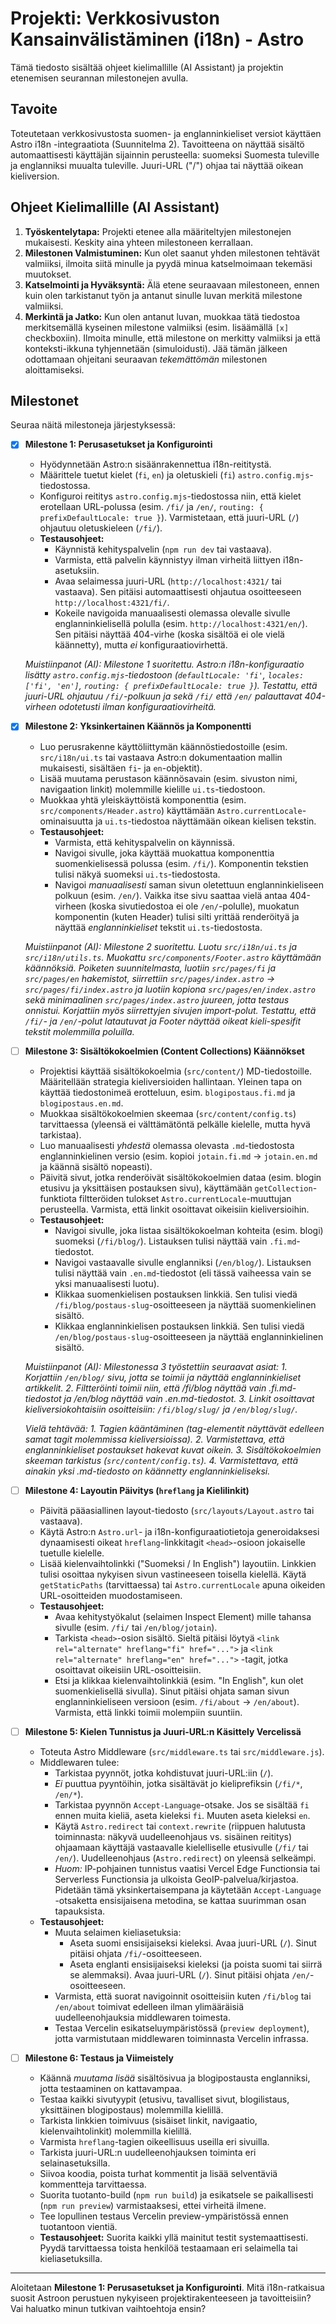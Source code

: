 # Projekti: Verkkosivuston Kansainvälistäminen (i18n) - Astro

Tämä tiedosto sisältää ohjeet kielimallille (AI Assistant) ja projektin etenemisen seurannan milestonejen avulla.

## Tavoite

Toteutetaan verkkosivustosta suomen- ja englanninkieliset versiot käyttäen Astro i18n -integraatiota (Suunnitelma 2). Tavoitteena on näyttää sisältö automaattisesti käyttäjän sijainnin perusteella: suomeksi Suomesta tuleville ja englanniksi muualta tuleville. Juuri-URL ("/") ohjaa tai näyttää oikean kieliversion.

## Ohjeet Kielimallille (AI Assistant)

1.  **Työskentelytapa:** Projekti etenee alla määriteltyjen milestonejen mukaisesti. Keskity aina yhteen milestoneen kerrallaan.
2.  **Milestonen Valmistuminen:** Kun olet saanut yhden milestonen tehtävät valmiiksi, ilmoita siitä minulle ja pyydä minua katselmoimaan tekemäsi muutokset.
3.  **Katselmointi ja Hyväksyntä:** Älä etene seuraavaan milestoneen, ennen kuin olen tarkistanut työn ja antanut sinulle luvan merkitä milestone valmiiksi.
4.  **Merkintä ja Jatko:** Kun olen antanut luvan, muokkaa tätä tiedostoa merkitsemällä kyseinen milestone valmiiksi (esim. lisäämällä `[x]` checkboxiin). Ilmoita minulle, että milestone on merkitty valmiiksi ja että konteksti-ikkuna tyhjennetään (simuloidusti). Jää tämän jälkeen odottamaan ohjeitani seuraavan *tekemättömän* milestonen aloittamiseksi.

## Milestonet

Seuraa näitä milestoneja järjestyksessä:

-   [x] **Milestone 1: Perusasetukset ja Konfigurointi**
    -   Hyödynnetään Astro:n sisäänrakennettua i18n-reititystä.
    -   Määrittele tuetut kielet (`fi`, `en`) ja oletuskieli (`fi`) `astro.config.mjs`-tiedostossa.
    -   Konfiguroi reititys `astro.config.mjs`-tiedostossa niin, että kielet erotellaan URL-polussa (esim. `/fi/` ja `/en/`, `routing: { prefixDefaultLocale: true }`). Varmistetaan, että juuri-URL (`/`) ohjautuu oletuskieleen (`/fi/`).
    -   **Testausohjeet:**
        -   Käynnistä kehityspalvelin (`npm run dev` tai vastaava).
        -   Varmista, että palvelin käynnistyy ilman virheitä liittyen i18n-asetuksiin.
        -   Avaa selaimessa juuri-URL (`http://localhost:4321/` tai vastaava). Sen pitäisi automaattisesti ohjautua osoitteeseen `http://localhost:4321/fi/`.
        -   Kokeile navigoida manuaalisesti olemassa olevalle sivulle englanninkielisellä polulla (esim. `http://localhost:4321/en/`). Sen pitäisi näyttää 404-virhe (koska sisältöä ei ole vielä käännetty), mutta *ei* konfiguraatiovirhettä.

    *Muistiinpanot (AI): Milestone 1 suoritettu. Astro:n i18n-konfiguraatio lisätty `astro.config.mjs`-tiedostoon (`defaultLocale: 'fi'`, `locales: ['fi', 'en']`, `routing: { prefixDefaultLocale: true }`). Testattu, että juuri-URL ohjautuu `/fi/`-polkuun ja sekä `/fi/` että `/en/` palauttavat 404-virheen odotetusti ilman konfiguraatiovirheitä.*

-   [x] **Milestone 2: Yksinkertainen Käännös ja Komponentti**
    -   Luo perusrakenne käyttöliittymän käännöstiedostoille (esim. `src/i18n/ui.ts` tai vastaava Astro:n dokumentaation mallin mukaisesti, sisältäen `fi`- ja `en`-objektit).
    -   Lisää muutama perustason käännösavain (esim. sivuston nimi, navigaation linkit) molemmille kielille `ui.ts`-tiedostoon.
    -   Muokkaa yhtä yleiskäyttöistä komponenttia (esim. `src/components/Header.astro`) käyttämään `Astro.currentLocale`-ominaisuutta ja `ui.ts`-tiedostoa näyttämään oikean kielisen tekstin.
    -   **Testausohjeet:**
        -   Varmista, että kehityspalvelin on käynnissä.
        -   Navigoi sivulle, joka käyttää muokattua komponenttia suomenkielisessä polussa (esim. `/fi/`). Komponentin tekstien tulisi näkyä suomeksi `ui.ts`-tiedostosta.
        -   Navigoi *manuaalisesti* saman sivun oletettuun englanninkieliseen polkuun (esim. `/en/`). Vaikka itse sivu saattaa vielä antaa 404-virheen (koska sivutiedostoa ei ole `/en/`-polulle), muokatun komponentin (kuten Header) tulisi silti yrittää renderöityä ja näyttää *englanninkieliset* tekstit `ui.ts`-tiedostosta.

    *Muistiinpanot (AI): Milestone 2 suoritettu. Luotu `src/i18n/ui.ts` ja `src/i18n/utils.ts`. Muokattu `src/components/Footer.astro` käyttämään käännöksiä. Poiketen suunnitelmasta, luotiin `src/pages/fi` ja `src/pages/en` hakemistot, siirrettiin `src/pages/index.astro` -> `src/pages/fi/index.astro` ja luotiin kopiona `src/pages/en/index.astro` sekä minimaalinen `src/pages/index.astro` juureen, jotta testaus onnistui. Korjattiin myös siirrettyjen sivujen import-polut. Testattu, että `/fi/`- ja `/en/`-polut latautuvat ja Footer näyttää oikeat kieli-spesifit tekstit molemmilla poluilla.*

-   [ ] **Milestone 3: Sisältökokoelmien (Content Collections) Käännökset**
    -   Projektisi käyttää sisältökokoelmia (`src/content/`) MD-tiedostoille. Määritellään strategia kieliversioiden hallintaan. Yleinen tapa on käyttää tiedostonimeä erotteluun, esim. `blogipostaus.fi.md` ja `blogipostaus.en.md`.
    -   Muokkaa sisältökokoelmien skeemaa (`src/content/config.ts`) tarvittaessa (yleensä ei välttämätöntä pelkälle kielelle, mutta hyvä tarkistaa).
    -   Luo manuaalisesti *yhdestä* olemassa olevasta `.md`-tiedostosta englanninkielinen versio (esim. kopioi `jotain.fi.md` -> `jotain.en.md` ja käännä sisältö nopeasti).
    -   Päivitä sivut, jotka renderöivät sisältökokoelmien dataa (esim. blogin etusivu ja yksittäisen postauksen sivu), käyttämään `getCollection`-funktiota filtteröiden tulokset `Astro.currentLocale`-muuttujan perusteella. Varmista, että linkit osoittavat oikeisiin kieliversioihin.
    -   **Testausohjeet:**
        -   Navigoi sivulle, joka listaa sisältökokoelman kohteita (esim. blogi) suomeksi (`/fi/blog/`). Listauksen tulisi näyttää vain `.fi.md`-tiedostot.
        -   Navigoi vastaavalle sivulle englanniksi (`/en/blog/`). Listauksen tulisi näyttää vain `.en.md`-tiedostot (eli tässä vaiheessa vain se yksi manuaalisesti luotu).
        -   Klikkaa suomenkielisen postauksen linkkiä. Sen tulisi viedä `/fi/blog/postaus-slug`-osoitteeseen ja näyttää suomenkielinen sisältö.
        -   Klikkaa englanninkielisen postauksen linkkiä. Sen tulisi viedä `/en/blog/postaus-slug`-osoitteeseen ja näyttää englanninkielinen sisältö.

    *Muistiinpanot (AI): Milestonessa 3 työstettiin seuraavat asiat:*
    *1. Korjattiin `/en/blog/` sivu, jotta se toimii ja näyttää englanninkieliset artikkelit.*
    *2. Filtteröinti toimii niin, että /fi/blog näyttää vain .fi.md-tiedostot ja /en/blog näyttää vain .en.md-tiedostot.*
    *3. Linkit osoittavat kieliversiokohtaisiin osoitteisiin: `/fi/blog/slug/` ja `/en/blog/slug/`.*
    
    *Vielä tehtävää:*
    *1. Tagien kääntäminen (tag-elementit näyttävät edelleen samat tagit molemmissa kieliversioissa).*
    *2. Varmistettava, että englanninkieliset postaukset hakevat kuvat oikein.*
    *3. Sisältökokoelmien skeeman tarkistus (`src/content/config.ts`).*
    *4. Varmistettava, että ainakin yksi .md-tiedosto on käännetty englanninkieliseksi.*

-   [ ] **Milestone 4: Layoutin Päivitys (`hreflang` ja Kielilinkit)**
    -   Päivitä pääasiallinen layout-tiedosto (`src/layouts/Layout.astro` tai vastaava).
    -   Käytä Astro:n `Astro.url`- ja i18n-konfiguraatiotietoja generoidaksesi dynaamisesti oikeat `hreflang`-linkkitagit `<head>`-osioon jokaiselle tuetulle kielelle.
    -   Lisää kielenvaihtolinkki ("Suomeksi / In English") layoutiin. Linkkien tulisi osoittaa nykyisen sivun vastineeseen toisella kielellä. Käytä `getStaticPaths` (tarvittaessa) tai `Astro.currentLocale` apuna oikeiden URL-osoitteiden muodostamiseen.
    -   **Testausohjeet:**
        -   Avaa kehitystyökalut (selaimen Inspect Element) mille tahansa sivulle (esim. `/fi/` tai `/en/blog/jotain`).
        -   Tarkista `<head>`-osion sisältö. Sieltä pitäisi löytyä `<link rel="alternate" hreflang="fi" href="...">` ja `<link rel="alternate" hreflang="en" href="...">` -tagit, jotka osoittavat oikeisiin URL-osoitteisiin.
        -   Etsi ja klikkaa kielenvaihtolinkkiä (esim. "In English", kun olet suomenkielisellä sivulla). Sinut pitäisi ohjata saman sivun englanninkieliseen versioon (esim. `/fi/about` -> `/en/about`). Varmista, että linkki toimii molempiin suuntiin.

-   [ ] **Milestone 5: Kielen Tunnistus ja Juuri-URL:n Käsittely Vercelissä**
    -   Toteuta Astro Middleware (`src/middleware.ts` tai `src/middleware.js`).
    -   Middlewaren tulee:
        -   Tarkistaa pyynnöt, jotka kohdistuvat juuri-URL:iin (`/`).
        -   *Ei* puuttua pyyntöihin, jotka sisältävät jo kieliprefiksin (`/fi/*`, `/en/*`).
        -   Tarkistaa pyynnön `Accept-Language`-otsake. Jos se sisältää `fi` ennen muita kieliä, aseta kieleksi `fi`. Muuten aseta kieleksi `en`.
        -   Käytä `Astro.redirect` tai `context.rewrite` (riippuen halutusta toiminnasta: näkyvä uudelleenohjaus vs. sisäinen reititys) ohjaamaan käyttäjä vastaavalle kielelliselle etusivulle (`/fi/` tai `/en/`). Uudelleenohjaus (`Astro.redirect`) on yleensä selkeämpi.
        -   *Huom:* IP-pohjainen tunnistus vaatisi Vercel Edge Functionsia tai Serverless Functionsia ja ulkoista GeoIP-palvelua/kirjastoa. Pidetään tämä yksinkertaisempana ja käytetään `Accept-Language` -otsaketta ensisijaisena metodina, se kattaa suurimman osan tapauksista.
    -   **Testausohjeet:**
        -   Muuta selaimen kieliasetuksia:
            -   Aseta suomi ensisijaiseksi kieleksi. Avaa juuri-URL (`/`). Sinut pitäisi ohjata `/fi/`-osoitteeseen.
            -   Aseta englanti ensisijaiseksi kieleksi (ja poista suomi tai siirrä se alemmaksi). Avaa juuri-URL (`/`). Sinut pitäisi ohjata `/en/`-osoitteeseen.
        -   Varmista, että suorat navigoinnit osoitteisiin kuten `/fi/blog` tai `/en/about` toimivat edelleen ilman ylimääräisiä uudelleenohjauksia middlewaren toimesta.
        -   Testaa Vercelin esikatseluympäristössä (`preview deployment`), jotta varmistutaan middlewaren toiminnasta Vercelin infrassa.

-   [ ] **Milestone 6: Testaus ja Viimeistely**
    -   Käännä *muutama lisää* sisältösivua ja blogipostausta englanniksi, jotta testaaminen on kattavampaa.
    -   Testaa kaikki sivutyypit (etusivu, tavalliset sivut, blogilistaus, yksittäinen blogipostaus) molemmilla kielillä.
    -   Tarkista linkkien toimivuus (sisäiset linkit, navigaatio, kielenvaihtolinkit) molemmilla kielillä.
    -   Varmista `hreflang`-tagien oikeellisuus useilla eri sivuilla.
    -   Tarkista juuri-URL:n uudelleenohjauksen toiminta eri selainasetuksilla.
    -   Siivoa koodia, poista turhat kommentit ja lisää selventäviä kommentteja tarvittaessa.
    -   Suorita tuotanto-build (`npm run build`) ja esikatsele se paikallisesti (`npm run preview`) varmistaaksesi, ettei virheitä ilmene.
    -   Tee lopullinen testaus Vercelin preview-ympäristössä ennen tuotantoon vientiä.
    -   **Testausohjeet:** Suorita kaikki yllä mainitut testit systemaattisesti. Pyydä tarvittaessa toista henkilöä testaamaan eri selaimella tai kieliasetuksilla.

---

Aloitetaan **Milestone 1: Perusasetukset ja Konfigurointi**. Mitä i18n-ratkaisua suosit Astroon perustuen nykyiseen projektirakenteeseen ja tavoitteisiin? Vai haluatko minun tutkivan vaihtoehtoja ensin? 